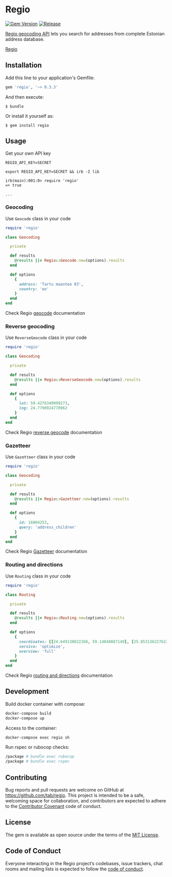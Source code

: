 # Regio

[![Gem Version](https://badge.fury.io/rb/regio.svg)](https://badge.fury.io/rb/regio)
[![Release](https://github.com/tab/regio/actions/workflows/release.yaml/badge.svg?event=release)](https://github.com/tab/regio/actions/workflows/release.yaml)

[Regio geocoding API](https://api.regio.ee/documentation/#docs/geocode) lets you search for addresses from complete Estonian address database.

[Regio](https://www.regio.ee/en/)

## Installation

Add this line to your application's Gemfile:

```ruby
gem 'regio', '~> 0.3.3'
```

And then execute:

    $ bundle

Or install it yourself as:

    $ gem install regio

## Usage

Get your own API key

```shell
REGIO_API_KEY=SECRET
```

```
export REGIO_API_KEY=SECRET && irb -I lib

irb(main):001:0> require 'regio'
=> true

...
```

### Geocoding

Use `Geocode` class in your code

```ruby
require 'regio'

class Geocoding

  private

  def results
    @results ||= Regio::Geocode.new(options).results
  end

  def options
    {
      address: 'Tartu maantee 83',
      country: 'ee'
    }
  end
end
```

Check Regio [geocode](https://api.regio.ee/documentation/#docs/geocode) documentation

### Reverse geocoding

Use `ReverseGeocode` class in your code

```ruby
require 'regio'

class Geocoding

  private

  def results
    @results ||= Regio::ReverseGeocode.new(options).results
  end

  def options
    {
      lat: 59.4276340999273,
      lng: 24.7790924770962
    }
  end
end
```

Check Regio [reverse geocode](https://api.regio.ee/documentation/#docs/reverse_geocode) documentation

### Gazetteer

Use `Gazetteer` class in your code

```ruby
require 'regio'

class Geocoding

  private

  def results
    @results ||= Regio::Gazetteer.new(options).results
  end

  def options
    {
      id: 16004253,
      query: 'address_children'
    }
  end
end
```

Check Regio [Gazetteer](https://api.regio.ee/documentation/#docs/gazetteer) documentation

### Routing and directions

Use `Routing` class in your code

```ruby
require 'regio'

class Routing

  private

  def results
    @results ||= Regio::Routing.new(options).results
  end

  def options
    {
      coordinates: [[24.649138022268, 59.14048887149], [25.853136227622, 59.00678681919]],
      service: 'optimize',
      overview: 'full'
    }
  end
end
```

Check Regio [routing and directions](https://api.regio.ee/documentation/#docs/routing_and_directions) documentation

## Development

Build docker container with compose:

```bash
docker-compose build
docker-compose up
```

Access to the container:

```bash
docker-compose exec regio sh
```

Run rspec or rubocop checks:

```bash
/package # bundle exec rubocop
/package # bundle exec rspec
```

## Contributing

Bug reports and pull requests are welcome on GitHub at https://github.com/tab/regio. This project is intended to be a safe, welcoming space for collaboration, and contributors are expected to adhere to the [Contributor Covenant](http://contributor-covenant.org) code of conduct.

## License

The gem is available as open source under the terms of the [MIT License](https://opensource.org/licenses/MIT).

## Code of Conduct

Everyone interacting in the Regio project’s codebases, issue trackers, chat rooms and mailing lists is expected to follow the [code of conduct](https://github.com/tab/regio/blob/master/CODE_OF_CONDUCT.md).
